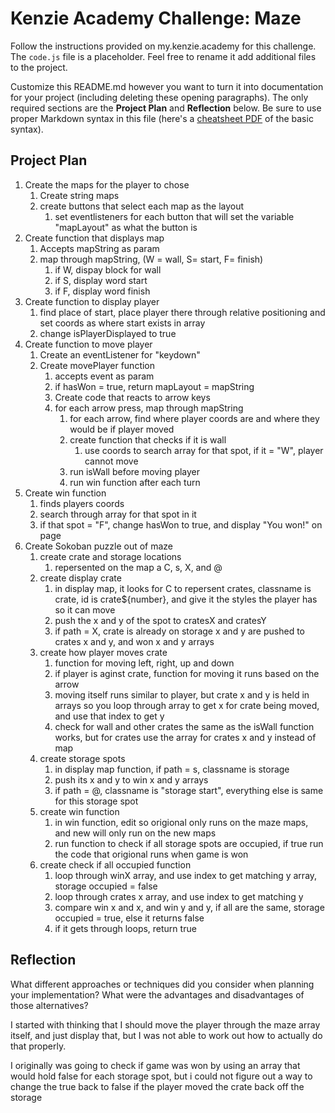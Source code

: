 # Kenzie Academy Challenge: Maze

Follow the instructions provided on my.kenzie.academy for this challenge. The `code.js` file is a placeholder. Feel free to rename it add additional files to the project.

Customize this README.md however you want to turn it into documentation for your project (including deleting these opening paragraphs). The only required sections are the **Project Plan** and **Reflection** below. Be sure to use proper Markdown syntax in this file (here's a [cheatsheet PDF](https://guides.github.com/pdfs/markdown-cheatsheet-online.pdf) of the basic syntax).

## Project Plan
    
1. Create the maps for the player to chose
    1. Create string maps
    2. create buttons that select each map as the layout
        1. set eventlisteners for each button that will set the variable "mapLayout" as what the button is
2. Create function that displays map
    1. Accepts mapString as param
    2. map through mapString, (W = wall, S= start, F= finish) 
        1. if W, dispay block for wall
        2. if S, display word start
        3. if F, display word finish
3. Create function to display player
    1. find place of start, place player there through relative positioning and set coords as where start exists in array
    2. change isPlayerDisplayed to true
4. Create function to move player
    1. Create an eventListener for "keydown"
    2. Create movePlayer function
        1. accepts event as param
        2. if hasWon = true, return mapLayout = mapString
        3. Create code that reacts to arrow keys
        4. for each arrow press, map through mapString 
            1. for each arrow, find where player coords are and where they would be if player moved
            2. create function that checks if it is wall
                1. use coords to search array for that spot, if it = "W", player cannot move
            3. run isWall before moving player
            4. run win function after each turn
4. Create win function
    1. finds players coords
    2. search through array for that spot in it
    3. if that spot = "F", change hasWon to true, and display "You won!" on page
5. Create Sokoban puzzle out of maze
    1. create crate and storage locations
        1. repersented on the map a C, s, X, and @
    2. create display crate 
        1. in display map, it looks for C to repersent crates, classname is crate, id is crate${number}, and give it the styles the player has so it can move
        2. push the x and y of the spot to cratesX and cratesY
        3. if path = X, crate is already on storage x and y are pushed to crates x and y, and won x and y arrays
    3. create how player moves crate
        1. function for moving left, right, up and down
        2. if player is aginst crate, function for moving it runs based on the arrow
        3. moving itself runs similar to player, but crate x and y is held in arrays so you loop through array to get x for crate being moved, and use that index to get y
        4. check for wall and other crates the same as the isWall function works, but for crates use the array for crates x and y instead of map
    4. create storage spots
        1. in display map function, if path = s, classname is storage
        2. push its x and y to win x and y arrays
        3. if path = @, classname is "storage start", everything else is same for this storage spot
    5. create win function
        1. in win function, edit so origional only runs on the maze maps, and new will only run on the new maps
        2. run function to check if all storage spots are occupied, if true run the code that origional runs when game is won
    6. create check if all occupied function
        1. loop through winX array, and use index to get matching y array, storage occupied = false
        2. loop through crates x array, and use index to get matching y
        3. compare win x and x, and win y and y, if all are the same, storage occupied = true, else it returns  false
        4. if it gets through loops, return true

## Reflection

What different approaches or techniques did you consider when planning your implementation? What were the advantages and disadvantages of those alternatives?

I started with thinking that I should move the player through the maze array itself, and just display that, but I was not able to work out how to actually do that properly.

I originally was going to check if game was won by using an array that would hold false for each storage spot, but i could not figure out a way to change the true back to false if the player moved the crate back off the storage